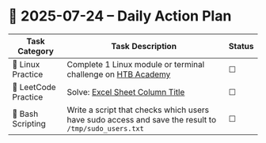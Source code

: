 # 📌 2025-07-24 – Daily Action Plan

| Task Category        | Task Description                                                                                     | Status |
| -------------------- | ---------------------------------------------------------------------------------------------------- | ------ |
| 🐧 Linux Practice    | Complete 1 Linux module or terminal challenge on [HTB Academy](https://academy.hackthebox.com/)      | ☐      |
| 🧠 LeetCode Practice | Solve: [Excel Sheet Column Title](https://leetcode.com/problems/excel-sheet-column-title/)           | ☐      |
| 📜 Bash Scripting    | Write a script that checks which users have sudo access and save the result to `/tmp/sudo_users.txt` | ☐      |
